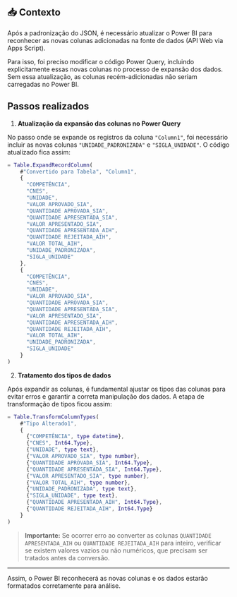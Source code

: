 ## 📥 Contexto

Após a padronização do JSON, é necessário atualizar o Power BI para reconhecer as novas colunas adicionadas na fonte de dados (API Web via Apps Script).

Para isso, foi preciso modificar o código Power Query, incluindo explicitamente essas novas colunas no processo de expansão dos dados. Sem essa atualização, as colunas recém-adicionadas não seriam carregadas no Power BI.


## Passos realizados

1. **Atualização da expansão das colunas no Power Query**

No passo onde se expande os registros da coluna `"Column1"`, foi necessário incluir as novas colunas `"UNIDADE_PADRONIZADA"` e `"SIGLA_UNIDADE"`. O código atualizado fica assim:

```m
= Table.ExpandRecordColumn(
    #"Convertido para Tabela", "Column1",
    {
      "COMPETÊNCIA",
      "CNES",
      "UNIDADE",
      "VALOR APROVADO_SIA",
      "QUANTIDADE APROVADA_SIA",
      "QUANTIDADE APRESENTADA_SIA",
      "VALOR APRESENTADO_SIA",
      "QUANTIDADE APRESENTADA_AIH",
      "QUANTIDADE REJEITADA_AIH",
      "VALOR TOTAL_AIH",
      "UNIDADE_PADRONIZADA",
      "SIGLA_UNIDADE"
    },
    {
      "COMPETÊNCIA",
      "CNES",
      "UNIDADE",
      "VALOR APROVADO_SIA",
      "QUANTIDADE APROVADA_SIA",
      "QUANTIDADE APRESENTADA_SIA",
      "VALOR APRESENTADO_SIA",
      "QUANTIDADE APRESENTADA_AIH",
      "QUANTIDADE REJEITADA_AIH",
      "VALOR TOTAL_AIH",
      "UNIDADE_PADRONIZADA",
      "SIGLA_UNIDADE"
    }
)
```

2. **Tratamento dos tipos de dados**

Após expandir as colunas, é fundamental ajustar os tipos das colunas para evitar erros e garantir a correta manipulação dos dados. A etapa de transformação de tipos ficou assim:

```m
= Table.TransformColumnTypes(
    #"Tipo Alterado1",
    {
      {"COMPETÊNCIA", type datetime},
      {"CNES", Int64.Type},
      {"UNIDADE", type text},
      {"VALOR APROVADO_SIA", type number},
      {"QUANTIDADE APROVADA_SIA", Int64.Type},
      {"QUANTIDADE APRESENTADA_SIA", Int64.Type},
      {"VALOR APRESENTADO_SIA", type number},
      {"VALOR TOTAL_AIH", type number},
      {"UNIDADE_PADRONIZADA", type text},
      {"SIGLA_UNIDADE", type text},
      {"QUANTIDADE APRESENTADA_AIH", Int64.Type},
      {"QUANTIDADE REJEITADA_AIH", Int64.Type}
    }
)
```

> **Importante:** Se ocorrer erro ao converter as colunas `QUANTIDADE APRESENTADA_AIH` ou `QUANTIDADE REJEITADA_AIH` para inteiro, verificar se existem valores vazios ou não numéricos, que precisam ser tratados antes da conversão.

---

Assim, o Power BI reconhecerá as novas colunas e os dados estarão formatados corretamente para análise.
